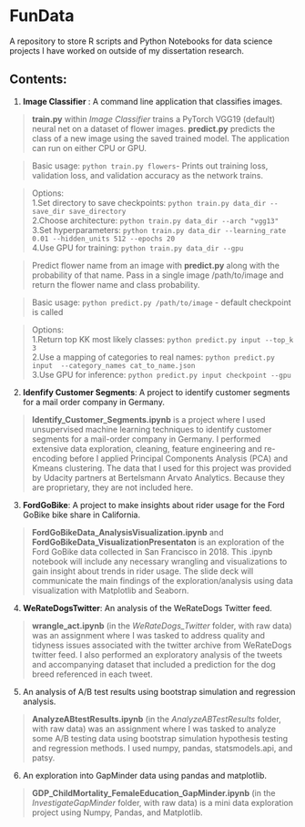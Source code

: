 # FunData

A repository to store R scripts and Python Notebooks for data science projects I have worked on outside of my dissertation research.

## Contents:
1. **Image Classifier** : A command line application that classifies images.
> **train.py**  within _Image Classifier_ trains a PyTorch VGG19 (default) neural net on a dataset of flower images. **predict.py** predicts the class of a new image using the saved trained model. The application can run on either CPU or GPU.

>Basic usage: `python train.py flowers`- Prints out training loss, validation loss, and validation accuracy as the network trains.

>Options:  
 1.Set directory to save checkpoints: `python train.py data_dir --save_dir save_directory`    
 2.Choose architecture: `python train.py data_dir --arch "vgg13"`    
 3.Set hyperparameters: `python train.py data_dir --learning_rate 0.01 --hidden_units 512 --epochs 20`    
 4.Use GPU for training: `python train.py data_dir --gpu`  

>Predict flower name from an image with **predict.py** along with the probability of that name. Pass in a single image /path/to/image and return the flower name and class probability.

>Basic usage: `python predict.py /path/to/image`   - default checkpoint is called

>Options:  
1.Return top KK most likely classes: `python predict.py input --top_k 3`  
2.Use a mapping of categories to real names: `python predict.py input  --category_names cat_to_name.json`  
3.Use GPU for inference:  `python predict.py input checkpoint --gpu`  



2. **Idenfify Customer Segments**: A project to identify customer segments for a mail order company in Germany.
> **Identify_Customer_Segments.ipynb** is a project where I used unsupervised machine learning techniques to identify customer segments for a mail-order company in Germany. I performed extensive data exploration, cleaning, feature engineering and re-encoding before I applied Principal Components Analysis (PCA) and Kmeans clustering. The data that I used for this project was provided by Udacity partners at Bertelsmann Arvato Analytics. Because they are proprietary, they are not included here.

3. **FordGoBike**: A project to make insights about rider usage for the Ford GoBike bike share in California.
>**FordGoBikeData_AnalysisVisualization.ipynb** and **FordGoBikeData_VisualizationPresentaton** is an exploration of the Ford GoBike data collected in San Francisco in 2018. This .ipynb notebook will include any necessary wrangling and visualizations to gain insight about trends in rider usage. The slide deck will communicate the main findings of the exploration/analysis using data visualization with Matplotlib and Seaborn.

4. **WeRateDogsTwitter**: An analysis of the WeRateDogs Twitter feed.
>**wrangle_act.ipynb** (in the _WeRateDogs_Twitter_ folder, with raw data) was an assignment where I was tasked to address quality and tidyness issues associated with the twitter archive from WeRateDogs twitter feed. I also performed an exploratory analysis of the tweets and accompanying dataset that included a prediction for the dog breed referenced in each tweet.

5. An analysis of A/B test results using bootstrap simulation and regression analysis.
>**AnalyzeABtestResults.ipynb** (in the _AnalyzeABTestResults_ folder, with raw data) was an assignment where I was tasked to analyze some A/B testing data using bootstrap simulation hypothesis testing and regression methods. I used numpy, pandas, statsmodels.api, and patsy.

6. An exploration into GapMinder data using pandas and matplotlib.
>**GDP_ChildMortality_FemaleEducation_GapMinder.ipynb** (in the _InvestigateGapMinder_ folder, with raw data) is a mini data exploration project using Numpy, Pandas, and Matplotlib.   
